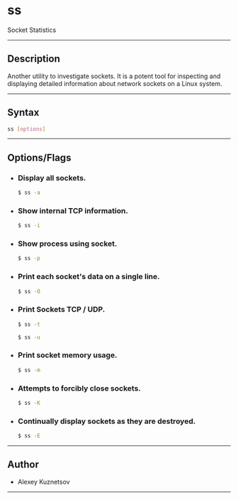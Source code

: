 # ss
Socket Statistics

---

## Description
Another utility to investigate sockets.
It is a potent tool for inspecting and displaying detailed information about network sockets on a Linux system.

---

## Syntax
```bash
ss [options]
```

---

## Options/Flags
- ### Display all sockets.
    ```bash
    $ ss -a
    ```
- ### Show internal TCP information.
    ```bash
    $ ss -i
    ```
- ### Show process using socket.
    ```bash
    $ ss -p
    ```
- ### Print each socket's data on a single line.
    ```bash
    $ ss -O
    ```
- ### Print Sockets TCP / UDP. 
    ```bash
    $ ss -t
    ```
    ```bash
    $ ss -u
    ```
- ### Print socket memory usage. 
    ```bash
    $ ss -m
    ```
- ### Attempts to forcibly close sockets. 
    ```bash
    $ ss -K
    ```
- ### Continually display sockets as they are destroyed.
    ```bash
    $ ss -E
    ```

---

## Author
- Alexey Kuznetsov

---